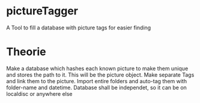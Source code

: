 # pictureTagger
A Tool to fill a database with picture tags for easier finding

# Theorie
Make a database which hashes each known picture to make them unique and stores the path to it. This will be the picture object.
Make separate Tags and link them to the picture.
Import entire folders and auto-tag them with folder-name and datetime.
Database shall be independet, so it can be on localdisc or anywhere else
